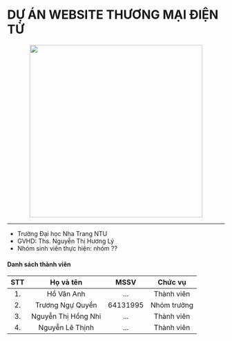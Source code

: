 # DỰ ÁN WEBSITE THƯƠNG MẠI ĐIỆN TỬ

<div align="center">
    <img height="400" src="https://i.pinimg.com/originals/ff/fc/5a/fffc5a92c68455f331036891970b1fb9.gif"></img>
</div>

---

- Trường Đại học Nha Trang NTU
- GVHD: Ths. Nguyễn Thị Hương Lý
- Nhóm sinh viên thực hiện: nhóm ??

#### Danh sách thành viên

| STT |    Họ và tên     | MSSV | Chức vụ |
| :-: | :--------------: | :--: | :-----: |
| 1.  |     Hồ Vân Anh      | ...  |   Thành viên   |
| 2.  | Trương Ngự Quyền | 64131995 |   Nhóm trưởng  |
| 3.  |     Nguyễn Thị Hồng Nhi     | ...  |  Thành viên   |
| 4.  | Nguyễn Lê Thịnh  | ...  |   Thành viên   |
